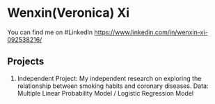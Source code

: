 # Wenxin(Veronica) Xi 
You can find me on #LinkedIn
https://www.linkedin.com/in/wenxin-xi-092538216/ 
## Projects
1. Independent Project: My independent research on exploring the relationship between smoking habits and coronary diseases. Data: Multiple Linear Probability Model / Logistic Regression Model
